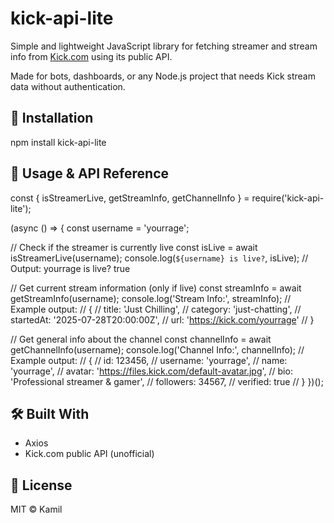 # kick-api-lite

Simple and lightweight JavaScript library for fetching streamer and stream info from [Kick.com](https://kick.com) using its public API.

Made for bots, dashboards, or any Node.js project that needs Kick stream data without authentication.

## 🔧 Installation

npm install kick-api-lite

## 🚀 Usage & API Reference

const {
  isStreamerLive,
  getStreamInfo,
  getChannelInfo
} = require('kick-api-lite');

(async () => {
  const username = 'yourrage';

  // Check if the streamer is currently live
  const isLive = await isStreamerLive(username);
  console.log(`${username} is live?`, isLive);
  // Output: yourrage is live? true

  // Get current stream information (only if live)
  const streamInfo = await getStreamInfo(username);
  console.log('Stream Info:', streamInfo);
  // Example output:
  // {
  //   title: 'Just Chilling',
  //   category: 'just-chatting',
  //   startedAt: '2025-07-28T20:00:00Z',
  //   url: 'https://kick.com/yourrage'
  // }

  // Get general info about the channel
  const channelInfo = await getChannelInfo(username);
  console.log('Channel Info:', channelInfo);
  // Example output:
  // {
  //   id: 123456,
  //   username: 'yourrage',
  //   name: 'yourrage',
  //   avatar: 'https://files.kick.com/default-avatar.jpg',
  //   bio: 'Professional streamer & gamer',
  //   followers: 34567,
  //   verified: true
  // }
})();

## 🛠 Built With

- Axios
- Kick.com public API (unofficial)

## 📄 License

MIT © Kamil
